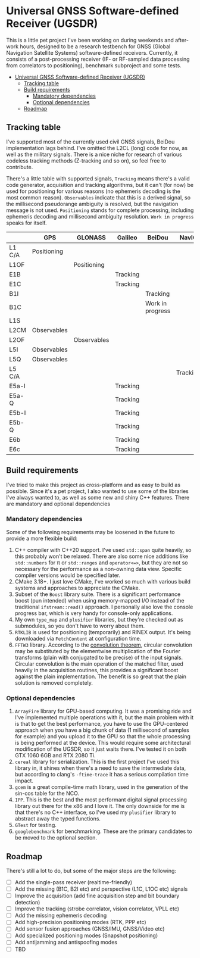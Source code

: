 # Universal GNSS Software-defined Receiver (UGSDR)

This is a little pet project I've been working on during weekends and after-work hours, designed to be a research testbench for GNSS (Global Navigation Satellite Systems) software-defined receivers. Currently, it consists of a post-processing receiver (IF- or RF-sampled data processing from correlators to positioning), benchmark subproject and some tests.

- [Universal GNSS Software-defined Receiver (UGSDR)](#universal-gnss-software-defined-receiver-ugsdr)
  - [Tracking table](#tracking-table)
  - [Build requirements](#build-requirements)
    - [Mandatory dependencies](#mandatory-dependencies)
    - [Optional dependencies](#optional-dependencies)
  - [Roadmap](#roadmap)

## Tracking table

I've supported most of the currently used civil GNSS signals, BeiDou implementation lags behind. I've omitted the L2CL (long) code for now, as well as the military signals. There is a nice niche for research of various codeless tracking methods (Z-tracking and so on), so feel free to contribute.

There's a little table with supported signals, `Tracking` means there's a valid code generator, acquisition and tracking algorithms, but it can't (for now) be used for positioning for various reasons (no ephemeris decoding is the most common reason). `Observables` indicate that this is a derived signal, so the millisecond pseudorange ambiguity is resolved, but the navigation message is not used. `Positioning` stands for complete processing, including ephemeris decoding and millisecond ambiguity resolution. `Work in progress` speaks for itself.

|        	| GPS         	| GLONASS     	| Galileo  	| BeiDou           	| NavIC    	| SBAS     	| QZSS     	|
|--------	|-------------	|-------------	|----------	|------------------	|----------	|----------	|----------	|
| L1 C/A 	| Positioning 	|             	|          	|                  	|          	| Tracking 	| Tracking 	|
| L1OF   	|             	| Positioning 	|          	|                  	|          	|          	|          	|
| E1B    	|             	|             	| Tracking 	|                  	|          	|          	|          	|
| E1C    	|             	|             	| Tracking 	|                  	|          	|          	|          	|
| B1I    	|             	|             	|          	|     Tracking     	|          	|          	|          	|
| B1C    	|             	|             	|          	| Work in progress 	|          	|          	|          	|
| L1S    	|             	|             	|          	|                  	|          	|          	| Tracking 	|
| L2CM   	| Observables 	|             	|          	|                  	|          	|          	| Tracking 	|
| L2OF   	|             	| Observables 	|          	|                  	|          	|          	|          	|
| L5I    	| Observables 	|             	|          	|                  	|          	| Tracking 	| Tracking 	|
| L5Q    	| Observables 	|             	|          	|                  	|          	| Tracking 	| Tracking 	|
| L5 C/A 	|             	|             	|          	|                  	| Tracking 	|          	|          	|
| E5a-I  	|             	|             	| Tracking 	|                  	|          	|          	|          	|
| E5a-Q  	|             	|             	| Tracking 	|                  	|          	|          	|          	|
| E5b-I  	|             	|             	| Tracking 	|                  	|          	|          	|          	|
| E5b-Q  	|             	|             	| Tracking 	|                  	|          	|          	|          	|
| E6b    	|             	|             	| Tracking 	|                  	|          	|          	|          	|
| E6c    	|             	|             	| Tracking 	|                  	|          	|          	|          	|

## Build requirements

I've tried to make this project as cross-platform and as easy to build as possible. Since it's a pet project, I also wanted to use some of the libraries I've always wanted to, as well as some new and shiny C++ features. There are mandatory and optional dependencies

### Mandatory dependencies

Some of the following requirements may be loosened in the future to provide a more flexible build:

1. C++ compiler with C++20 support. I've used `std::span` quite heavily, so this probably won't be relaxed. There are also some nice additions like `std::numbers` for π or `std::ranges` and `operator<=>`, but they are not so necessary for the performance as a non-owning data view. Specific compiler versions would be specified later.
2. CMake 3.18+. I just love CMake, I've worked so much with various build systems and approaches to appreciate the CMake.
3. Subset of the `Boost` library suite. There is a significant performance boost (pun intended) when using memory-mapped I/O instead of the traditional `ifstream::read()` approach. I personally also love the console progress bar, which is very handy for console-only applications.
4. My own `type_map` and `plusifier` libraries, but they're checked out as submodules, so you don't have to worry about them.
5. `RTKLIB` is used for positioning (temporarily) and RINEX output. It's being downloaded via `FetchContent` at configuration time.
6. `FFTW3` library. According to the [convolution theorem](https://en.wikipedia.org/wiki/Convolution_theorem), circular convolution may be substituted by the elementwise multiplication of the Fourier transforms (plain with conjugated to be precise) of the input signals. Circular convolution is the main operation of the matched filter, used heavily in the acquisition routines, this provides a significant boost against the plain implementation. The benefit is so great that the plain solution is removed completely.

### Optional dependencies

1. `ArrayFire` library for GPU-based computing. It was a promising ride and I've implemented multiple operations with it, but the main problem with it is that to get the best performance, you have to use the GPU-centered approach when you have a big chunk of data (1 millisecond of samples for example) and you upload it to the GPU so that the whole processing is being performed at the device. This would require some architectural modification of the UGSDR, so it just waits there. I've tested it on both GTX 1060 6GB and RTX 2080 Ti.
2. `cereal` library for serialization. This is the first project I've used this library in, it shines when there's a need to save the intermediate data, but according to clang's `-ftime-trace` it has a serious compilation time impact.
3. `gcem` is a great compile-time math library, used in the generation of the sin-cos table for the NCO.
4. `IPP`. This is the best and the most performant digital signal processing library out there for the x86 and I love it. The only downside for me is that there's no C++ interface, so I've used my `plusifier` library to abstract away the typed functions. 
5. `GTest` for testing.
6. `googlebenchmark` for benchmarking. These are the primary candidates to be moved to the optional section.

## Roadmap

There's still a lot to do, but some of the major steps are the following:

- [ ] Add the single-pass receiver (realtime-friendly)
- [ ] Add the missing (B1C, B2I etc) and perspective (L1C, L1OC etc) signals 
- [ ] Improve the acquisition (add fine acquisition step and bit boundary detection)
- [ ] Improve the tracking (strobe correlator, vision correlator, VPLL etc)
- [ ] Add the missing ephemeris decoding
- [ ] Add high-precision positioning modes (RTK, PPP etc)
- [ ] Add sensor fusion approaches (GNSS/IMU, GNSS/Video etc)
- [ ] Add specialized positioning modes (Snapshot positioning)
- [ ] Add antijamming and antispoofing modes
- [ ] TBD
